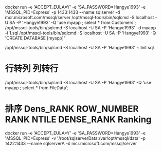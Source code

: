 docker run -e 'ACCEPT_EULA=Y' -e 'SA_PASSWORD=Hangye1993' -e  'MSSQL_PID=Express' -p 1433:1433 --name sqlserver  -d  mcr.microsoft.com/mssql/server
/opt/mssql-tools/bin/sqlcmd -S localhost -U SA -P  'Hangye1993' -Q  'use myapp ; select * from Customers';
/opt/mssql-tools/bin/sqlcmd -S localhost -U SA -P 'Hangye1993' -d myapp  -i 1.sql
/opt/mssql-tools/bin/sqlcmd -S localhost -U SA -P 'Hangye1993' -Q  'CREATE DATABASE [myapp]'

/opt/mssql-tools/bin/sqlcmd -S localhost -U SA -P 'Hangye1993'    -i Init.sql


# 行转列 列转行

/opt/mssql-tools/bin/sqlcmd -S localhost -U SA -P  'Hangye1993' -Q  'use myapp ; select * from FileData';

# 排序 Dens_RANK ROW_NUMBER RANK  NTILE DENSE_RANK Ranking


docker run     -e 'ACCEPT_EULA=Y' -e 'SA_PASSWORD=Hangye1993' -e  'MSSQL_PID=Express' -v '/root/sqlserverData:/var/opt/mssql/data' -p 1422:1433 --name sqlserverA  -d  mcr.microsoft.com/mssql/server
